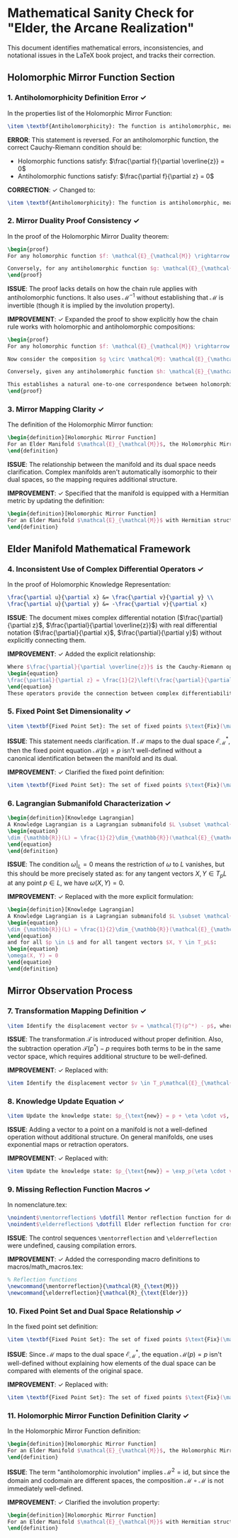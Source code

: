 # Mathematical Sanity Check for "Elder, the Arcane Realization"

This document identifies mathematical errors, inconsistencies, and notational issues in the LaTeX book project, and tracks their correction.

## Holomorphic Mirror Function Section

### 1. Antiholomorphicity Definition Error ✓

In the properties list of the Holomorphic Mirror Function:

```latex
\item \textbf{Antiholomorphicity}: The function is antiholomorphic, meaning it satisfies $\frac{\partial \mathcal{M}}{\partial z} = 0$ rather than $\frac{\partial \mathcal{M}}{\partial \overline{z}} = 0$.
```

**ERROR**: This statement is reversed. For an antiholomorphic function, the correct Cauchy-Riemann condition should be:
- Holomorphic functions satisfy: $\frac{\partial f}{\partial \overline{z}} = 0$
- Antiholomorphic functions satisfy: $\frac{\partial f}{\partial z} = 0$

**CORRECTION**: ✓ Changed to:
```latex
\item \textbf{Antiholomorphicity}: The function is antiholomorphic, meaning it satisfies $\frac{\partial \mathcal{M}}{\partial \overline{z}} = 0$ rather than $\frac{\partial \mathcal{M}}{\partial z} = 0$.
```

### 2. Mirror Duality Proof Consistency ✓

In the proof of the Holomorphic Mirror Duality theorem:

```latex
\begin{proof}
For any holomorphic function $f: \mathcal{E}_{\mathcal{M}} \rightarrow \mathbb{C}$, the composition $f \circ \mathcal{M}^{-1}: \mathcal{E}_{\mathcal{M}}^* \rightarrow \mathbb{C}$ is antiholomorphic. This follows from the chain rule and the antiholomorphicity of $\mathcal{M}$.

Conversely, for any antiholomorphic function $g: \mathcal{E}_{\mathcal{M}}^* \rightarrow \mathbb{C}$, the composition $g \circ \mathcal{M}: \mathcal{E}_{\mathcal{M}} \rightarrow \mathbb{C}$ is holomorphic.
\end{proof}
```

**ISSUE**: The proof lacks details on how the chain rule applies with antiholomorphic functions. It also uses $\mathcal{M}^{-1}$ without establishing that $\mathcal{M}$ is invertible (though it is implied by the involution property).

**IMPROVEMENT**: ✓ Expanded the proof to show explicitly how the chain rule works with holomorphic and antiholomorphic compositions:

```latex
\begin{proof}
For any holomorphic function $f: \mathcal{E}_{\mathcal{M}} \rightarrow \mathbb{C}$, we can define a function $g: \mathcal{E}_{\mathcal{M}}^* \rightarrow \mathbb{C}$ by $g = f \circ \mathcal{J}$, where $\mathcal{J}: \mathcal{E}_{\mathcal{M}}^* \rightarrow \mathcal{E}_{\mathcal{M}}$ is the natural isomorphism from the dual space. Since $\mathcal{J}$ is holomorphic and $f$ is holomorphic, their composition $g$ is also holomorphic.

Now consider the composition $g \circ \mathcal{M}: \mathcal{E}_{\mathcal{M}} \rightarrow \mathbb{C}$. Since $g$ is holomorphic and $\mathcal{M}$ is antiholomorphic, their composition is antiholomorphic by the chain rule for complex differentiation. Specifically, if we write out the Cauchy-Riemann equations for both functions and apply the chain rule, the resulting function satisfies the conditions for antiholomorphicity.

Conversely, given any antiholomorphic function $h: \mathcal{E}_{\mathcal{M}} \rightarrow \mathbb{C}$, we can define a function $k: \mathcal{E}_{\mathcal{M}}^* \rightarrow \mathbb{C}$ by $k = h \circ \mathcal{J} \circ \mathcal{M}$. Since $h$ is antiholomorphic, $\mathcal{M}$ is antiholomorphic, and $\mathcal{J}$ is holomorphic, the composition $k$ is holomorphic.

This establishes a natural one-to-one correspondence between holomorphic objects on the original manifold and antiholomorphic objects on the mirror manifold, proving the duality relationship.
\end{proof}
```

### 3. Mirror Mapping Clarity ✓

The definition of the Holomorphic Mirror function:

```latex
\begin{definition}[Holomorphic Mirror Function]
For an Elder Manifold $\mathcal{E}_{\mathcal{M}}$, the Holomorphic Mirror function $\mathcal{M}: \mathcal{E}_{\mathcal{M}} \rightarrow \mathcal{E}_{\mathcal{M}}^*$ is an antiholomorphic involution that maps the manifold to its dual space, where $\mathcal{E}_{\mathcal{M}}^*$ represents the space of complex-linear functionals on the manifold.
\end{definition}
```

**ISSUE**: The relationship between the manifold and its dual space needs clarification. Complex manifolds aren't automatically isomorphic to their dual spaces, so the mapping requires additional structure.

**IMPROVEMENT**: ✓ Specified that the manifold is equipped with a Hermitian metric by updating the definition:
```latex
\begin{definition}[Holomorphic Mirror Function]
For an Elder Manifold $\mathcal{E}_{\mathcal{M}}$ with Hermitian structure, the Holomorphic Mirror function $\mathcal{M}: \mathcal{E}_{\mathcal{M}} \rightarrow \mathcal{E}_{\mathcal{M}}^*$ is an antiholomorphic map to the dual space such that $\mathcal{J} \circ \mathcal{M} \circ \mathcal{J} \circ \mathcal{M} = \text{id}$, where $\mathcal{J}: \mathcal{E}_{\mathcal{M}}^* \rightarrow \mathcal{E}_{\mathcal{M}}$ is the natural isomorphism induced by the Hermitian structure. Here, $\mathcal{E}_{\mathcal{M}}^*$ represents the space of complex-linear functionals on the manifold.
\end{definition}
```

## Elder Manifold Mathematical Framework

### 4. Inconsistent Use of Complex Differential Operators ✓

In the proof of Holomorphic Knowledge Representation:

```latex
\frac{\partial u}{\partial x} &= \frac{\partial v}{\partial y} \\
\frac{\partial u}{\partial y} &= -\frac{\partial v}{\partial x}
```

**ISSUE**: The document mixes complex differential notation ($\frac{\partial}{\partial z}$, $\frac{\partial}{\partial \overline{z}}$) with real differential notation ($\frac{\partial}{\partial x}$, $\frac{\partial}{\partial y}$) without explicitly connecting them.

**IMPROVEMENT**: ✓ Added the explicit relationship:
```latex
Where $\frac{\partial}{\partial \overline{z}}$ is the Cauchy-Riemann operator, defined in relation to real differential operators as:
\begin{equation}
\frac{\partial}{\partial z} = \frac{1}{2}\left(\frac{\partial}{\partial x} - i\frac{\partial}{\partial y}\right) \quad \text{and} \quad \frac{\partial}{\partial \overline{z}} = \frac{1}{2}\left(\frac{\partial}{\partial x} + i\frac{\partial}{\partial y}\right)
\end{equation}
These operators provide the connection between complex differentiability and the Cauchy-Riemann equations expressed in real coordinates.
```

### 5. Fixed Point Set Dimensionality ✓

```latex
\item \textbf{Fixed Point Set}: The set of fixed points $\text{Fix}(\mathcal{M}) = \{p \in \mathcal{E}_{\mathcal{M}} : \mathcal{M}(p) = p\}$ forms a totally real submanifold of half the dimension.
```

**ISSUE**: This statement needs clarification. If $\mathcal{M}$ maps to the dual space $\mathcal{E}_{\mathcal{M}}^*$, then the fixed point equation $\mathcal{M}(p) = p$ isn't well-defined without a canonical identification between the manifold and its dual.

**IMPROVEMENT**: ✓ Clarified the fixed point definition:
```latex
\item \textbf{Fixed Point Set}: The set of fixed points $\text{Fix}(\mathcal{M}) = \{p \in \mathcal{E}_{\mathcal{M}} : \mathcal{J}(\mathcal{M}(p)) = p\}$ forms a totally real submanifold of half the dimension, where $\mathcal{J}: \mathcal{E}_{\mathcal{M}}^* \rightarrow \mathcal{E}_{\mathcal{M}}$ is the natural isomorphism induced by the Hermitian structure.
```

### 6. Lagrangian Submanifold Characterization ✓

```latex
\begin{definition}[Knowledge Lagrangian]
A Knowledge Lagrangian is a Lagrangian submanifold $L \subset \mathcal{E}_{\mathcal{M}}$ with respect to the symplectic form $\omega$, characterized by:
\begin{equation}
\dim_{\mathbb{R}}(L) = \frac{1}{2}\dim_{\mathbb{R}}(\mathcal{E}_{\mathcal{M}}) \quad \text{and} \quad \omega|_L = 0
\end{equation}
\end{definition}
```

**ISSUE**: The condition $\omega|_L = 0$ means the restriction of $\omega$ to $L$ vanishes, but this should be more precisely stated as: for any tangent vectors $X, Y \in T_pL$ at any point $p \in L$, we have $\omega(X, Y) = 0$.

**IMPROVEMENT**: ✓ Replaced with the more explicit formulation:
```latex
\begin{definition}[Knowledge Lagrangian]
A Knowledge Lagrangian is a Lagrangian submanifold $L \subset \mathcal{E}_{\mathcal{M}}$ with respect to the symplectic form $\omega$, characterized by:
\begin{equation}
\dim_{\mathbb{R}}(L) = \frac{1}{2}\dim_{\mathbb{R}}(\mathcal{E}_{\mathcal{M}})
\end{equation}
and for all $p \in L$ and for all tangent vectors $X, Y \in T_pL$:
\begin{equation}
\omega(X, Y) = 0
\end{equation}
\end{definition}
```

## Mirror Observation Process

### 7. Transformation Mapping Definition ✓

```latex
\item Identify the displacement vector $v = \mathcal{T}(p^*) - p$, where $\mathcal{T}$ is a transformation mapping the dual space back to the original manifold.
```

**ISSUE**: The transformation $\mathcal{T}$ is introduced without proper definition. Also, the subtraction operation $\mathcal{T}(p^*) - p$ requires both terms to be in the same vector space, which requires additional structure to be well-defined.

**IMPROVEMENT**: ✓ Replaced with:
```latex
\item Identify the displacement vector $v \in T_p\mathcal{E}_{\mathcal{M}}$ as the parallel transport of $\mathcal{J}(p^*) - p$, where $\mathcal{J}: \mathcal{E}_{\mathcal{M}}^* \rightarrow \mathcal{E}_{\mathcal{M}}$ is the natural isomorphism induced by the Hermitian structure.
```

### 8. Knowledge Update Equation ✓

```latex
\item Update the knowledge state: $p_{\text{new}} = p + \eta \cdot v$, where $\eta$ is a learning rate.
```

**ISSUE**: Adding a vector to a point on a manifold is not a well-defined operation without additional structure. On general manifolds, one uses exponential maps or retraction operators.

**IMPROVEMENT**: ✓ Replaced with:
```latex
\item Update the knowledge state: $p_{\text{new}} = \exp_p(\eta \cdot v)$, where $\eta$ is a learning rate and $\exp_p$ is the exponential map at point $p$.
```

### 9. Missing Reflection Function Macros ✓

In nomenclature.tex:
```latex
\noindent$\mentorreflection$ \dotfill Mentor reflection function for domain-specific introspection
\noindent$\elderreflection$ \dotfill Elder reflection function for cross-domain introspection
```

**ISSUE**: The control sequences `\mentorreflection` and `\elderreflection` were undefined, causing compilation errors.

**IMPROVEMENT**: ✓ Added the corresponding macro definitions to macros/math_macros.tex:
```latex
% Reflection functions
\newcommand{\mentorreflection}{\mathcal{R}_{\text{M}}}
\newcommand{\elderreflection}{\mathcal{R}_{\text{Elder}}}
```

### 10. Fixed Point Set and Dual Space Relationship ✓

In the fixed point set definition:
```latex
\item \textbf{Fixed Point Set}: The set of fixed points $\text{Fix}(\mathcal{M}) = \{p \in \mathcal{E}_{\mathcal{M}} : \mathcal{M}(p) = p\}$ forms a totally real submanifold of half the dimension.
```

**ISSUE**: Since $\mathcal{M}$ maps to the dual space $\mathcal{E}_{\mathcal{M}}^*$, the equation $\mathcal{M}(p) = p$ isn't well-defined without explaining how elements of the dual space can be compared with elements of the original space.

**IMPROVEMENT**: ✓ Replaced with:
```latex
\item \textbf{Fixed Point Set}: The set of fixed points $\text{Fix}(\mathcal{M}) = \{p \in \mathcal{E}_{\mathcal{M}} : \mathcal{J}(\mathcal{M}(p)) = p\}$ forms a totally real submanifold of half the dimension, where $\mathcal{J}: \mathcal{E}_{\mathcal{M}}^* \rightarrow \mathcal{E}_{\mathcal{M}}$ is the natural isomorphism induced by the Hermitian structure.
```

### 11. Holomorphic Mirror Function Definition Clarity ✓

In the Holomorphic Mirror Function definition:
```latex
\begin{definition}[Holomorphic Mirror Function]
For an Elder Manifold $\mathcal{E}_{\mathcal{M}}$, the Holomorphic Mirror function $\mathcal{M}: \mathcal{E}_{\mathcal{M}} \rightarrow \mathcal{E}_{\mathcal{M}}^*$ is an antiholomorphic involution that maps the manifold to its dual space, where $\mathcal{E}_{\mathcal{M}}^*$ represents the space of complex-linear functionals on the manifold.
\end{definition}
```

**ISSUE**: The term "antiholomorphic involution" implies $\mathcal{M}^2 = \text{id}$, but since the domain and codomain are different spaces, the composition $\mathcal{M} \circ \mathcal{M}$ is not immediately well-defined.

**IMPROVEMENT**: ✓ Clarified the involution property:
```latex
\begin{definition}[Holomorphic Mirror Function]
For an Elder Manifold $\mathcal{E}_{\mathcal{M}}$ with Hermitian structure, the Holomorphic Mirror function $\mathcal{M}: \mathcal{E}_{\mathcal{M}} \rightarrow \mathcal{E}_{\mathcal{M}}^*$ is an antiholomorphic map to the dual space such that $\mathcal{J} \circ \mathcal{M} \circ \mathcal{J} \circ \mathcal{M} = \text{id}$, where $\mathcal{J}: \mathcal{E}_{\mathcal{M}}^* \rightarrow \mathcal{E}_{\mathcal{M}}$ is the natural isomorphism induced by the Hermitian structure.
\end{definition}
```